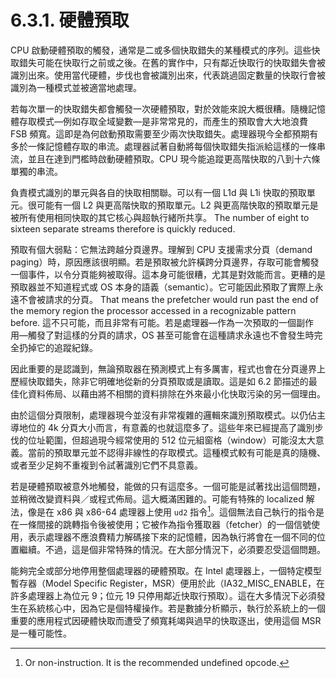 # 6.3.1. 硬體預取

CPU 啟動硬體預取的觸發，通常是二或多個快取錯失的某種模式的序列。這些快取錯失可能在快取行之前或之後。在舊的實作中，只有鄰近快取行的快取錯失會被識別出來。使用當代硬體，步伐也會被識別出來，代表跳過固定數量的快取行會被識別為一種模式並被適當地處理。

若每次單一的快取錯失都會觸發一次硬體預取，對於效能來說大概很糟。隨機記憶體存取模式––例如存取全域變數––是非常常見的，而產生的預取會大大地浪費 FSB 頻寬。這即是為何啟動預取需要至少兩次快取錯失。處理器現今全都預期有多於一條記憶體存取的串流。處理器試著自動將每個快取錯失指派給這樣的一條串流，並且在達到門檻時啟動硬體預取。CPU 現今能追蹤更高階快取的八到十六條單獨的串流。

負責模式識別的單元與各自的快取相關聯。可以有一個 L1d 與 L1i 快取的預取單元。很可能有一個 L2 與更高階快取的預取單元。L2 與更高階快取的預取單元是被所有使用相同快取的其它核心與超執行緒所共享。
The number of eight to sixteen separate streams therefore is quickly reduced.

預取有個大弱點：它無法跨越分頁邊界。理解到 CPU 支援需求分頁（demand paging）時，原因應該很明顯。若是預取被允許橫跨分頁邊界，存取可能會觸發一個事件，以令分頁能夠被取得。這本身可能很糟，尤其是對效能而言。更糟的是預取器並不知道程式或 OS 本身的語義（semantic）。它可能因此預取了實際上永遠不會被請求的分頁。
That means the prefetcher would run past the end of the memory region the processor accessed in a recognizable pattern before.
這不只可能，而且非常有可能。若是處理器––作為一次預取的一個副作用––觸發了對這樣的分頁的請求，OS 甚至可能會在這種請求永遠也不會發生時完全扔掉它的追蹤紀錄。

因此重要的是認識到，無論預取器在預測模式上有多厲害，程式也會在分頁邊界上歷經快取錯失，除非它明確地從新的分頁預取或是讀取。這是如 6.2 節描述的最佳化資料佈局、以藉由將不相關的資料排除在外來最小化快取污染的另一個理由。

由於這個分頁限制，處理器現今並沒有非常複雜的邏輯來識別預取模式。以仍佔主導地位的 4k 分頁大小而言，有意義的也就這麼多了。這些年來已經提高了識別步伐的位址範圍，但超過現今經常使用的 512 位元組窗格（window）可能沒太大意義。當前的預取單元並不認得非線性的存取模式。這種模式較有可能是真的隨機、或者至少足夠不重複到令試著識別它們不具意義。

若是硬體預取被意外地觸發，能做的只有這麼多。一個可能是試著找出這個問題，並稍微改變資料與／或程式佈局。這大概滿困難的。可能有特殊的 localized 解法，像是在 x86 與 x86-64 處理器上使用 `ud2` 指令[^35]。這個無法自己執行的指令是在一條間接的跳轉指令後被使用；它被作為指令獲取器（fetcher）的一個信號使用，表示處理器不應浪費精力解碼接下來的記憶體，因為執行將會在一個不同的位置繼續。不過，這是個非常特殊的情況。在大部分情況下，必須要忍受這個問題。

能夠完全或部分地停用整個處理器的硬體預取。在 Intel 處理器上，一個特定模型暫存器（Model Specific Register，MSR）便用於此（IA32\_MISC\_ENABLE，在許多處理器上為位元 9；位元 19 只停用鄰近快取行預取）。這在大多情況下必須發生在系統核心中，因為它是個特權操作。若是數據分析顯示，執行於系統上的一個重要的應用程式因硬體快取而遭受了頻寬耗竭與過早的快取逐出，使用這個 MSR 是一種可能性。



[^35]: Or non-instruction. It is the recommended undefined opcode.

